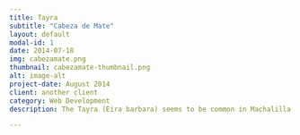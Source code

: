```yaml
---
title: Tayra
subtitle: "Cabeza de Mate"
layout: default
modal-id: 1
date: 2014-07-18
img: cabezamate.png
thumbnail: cabezamate-thumbnail.png
alt: image-alt
project-date: August 2014
client: another client
category: Web Development
description: The Tayra (Eira barbara) seems to be common in Machalilla and Pacoche as well.

---
```

